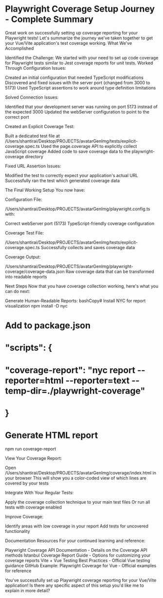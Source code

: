 # Playwright Coverage Setup Journey - Complete Summary

Great work on successfully setting up coverage reporting for your Playwright tests! Let's summarize the journey we've taken together to get your Vue/Vite application's test coverage working.
What We've Accomplished

Identified the Challenge: We started with your need to set up code coverage for Playwright tests similar to Jest coverage reports for unit tests.
Worked Through Configuration Issues:

Created an initial configuration that needed TypeScript modifications
Discovered and fixed issues with the server port (changed from 3000 to 5173)
Used TypeScript assertions to work around type definition limitations

Solved Connection Issues:

Identified that your development server was running on port 5173 instead of the expected 3000
Updated the webServer configuration to point to the correct port

Created an Explicit Coverage Test:

Built a dedicated test file at /Users/shantirai/Desktop/PROJECTS/avatarGenImg/tests/explicit-coverage.spec.ts
Used the page.coverage API to explicitly collect JavaScript coverage
Added code to save coverage data to the playwright-coverage directory

Fixed URL Assertion Issues:

Modified the test to correctly expect your application's actual URL
Successfully ran the test which generated coverage data

The Final Working Setup
You now have:

Configuration File:

/Users/shantirai/Desktop/PROJECTS/avatarGenImg/playwright.config.ts with:

Correct webServer port (5173)
TypeScript-friendly coverage configuration

Coverage Test File:

/Users/shantirai/Desktop/PROJECTS/avatarGenImg/tests/explicit-coverage.spec.ts
Successfully collects and saves coverage data

Coverage Output:

/Users/shantirai/Desktop/PROJECTS/avatarGenImg/playwright-coverage/coverage-data.json
Raw coverage data that can be transformed into readable reports

Next Steps
Now that you have coverage collection working, here's what you can do next:

Generate Human-Readable Reports:
bashCopy# Install NYC for report visualization
npm install -D nyc

# Add to package.json

# "scripts": {

# "coverage-report": "nyc report --reporter=html --reporter=text --temp-dir=./playwright-coverage"

# }

# Generate HTML report

npm run coverage-report

View Your Coverage Report:

Open /Users/shantirai/Desktop/PROJECTS/avatarGenImg/coverage/index.html in your browser
This will show you a color-coded view of which lines are covered by your tests

Integrate With Your Regular Tests:

Apply the coverage collection technique to your main test files
Or run all tests with coverage enabled

Improve Coverage:

Identify areas with low coverage in your report
Add tests for uncovered functionality

Documentation Resources
For your continued learning and reference:

Playwright Coverage API Documentation - Details on the Coverage API methods
Istanbul Coverage Report Guide - Options for customizing your coverage reports
Vite + Vue Testing Best Practices - Official Vue testing guidance
GitHub Example: Playwright Coverage for Vue - Official examples for reference

You've successfully set up Playwright coverage reporting for your Vue/Vite application! Is there any specific aspect of this setup you'd like me to explain in more detail?
